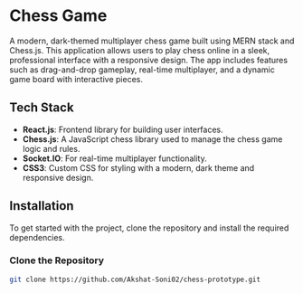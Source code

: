 # Chess Game

A modern, dark-themed multiplayer chess game built using MERN stack and Chess.js. This application allows users to play chess online in a sleek, professional interface with a responsive design. The app includes features such as drag-and-drop gameplay, real-time multiplayer, and a dynamic game board with interactive pieces.

## Tech Stack

- **React.js**: Frontend library for building user interfaces.
- **Chess.js**: A JavaScript chess library used to manage the chess game logic and rules.
- **Socket.IO**: For real-time multiplayer functionality.
- **CSS3**: Custom CSS for styling with a modern, dark theme and responsive design.

## Installation

To get started with the project, clone the repository and install the required dependencies.

### Clone the Repository

```bash
git clone https://github.com/Akshat-Soni02/chess-prototype.git
